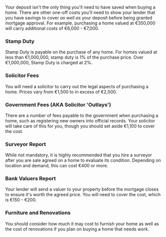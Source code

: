 Your deposit isn't the only thing you'll need to have saved when buying a home. There are other one-off costs you'll need to show your lender that you have savings to cover *as well as* your deposit before being granted mortgage approval.
 For example, purchasing a home valued at €350,000 will carry additional costs of €6,000 - €7,000.
 

### Stamp Duty

Stamp Duty is payable on the purchase of any home. For homes valued at less than €1,000,000, stamp duty is 1% of the purchase price. 
 Over €1,000,000, Stamp Duty is charged at 2%.


### Solicitor Fees

You will need a solicitor to carry out the legal aspects of purchasing a home. Prices vary from €1,500 to in excess of €2,000.


### Government Fees (AKA Solicitor 'Outlays')

There are a number of fees payable to the government when purchasing a home, such as registering new owners into official records. 
 Your solicitor will take care of this for you, though you should set aside €1,100 to cover the cost.


### Surveyor Report

While not mandatory, it is highly recommended that you hire a surveyor after you are sale agreed on a home to evaluate its condition. 
 Depending on location and demand, this can cost €400 or more.
 

### Bank Valuers Report

Your lender will send a valuer to your property before the mortgage closes to ensure it's worth the agreed price. You will need to cover the cost,
 which is €150 - €200.
 

### Furniture and Renovations

You should consider how much it may cost to furnish your home as well as the cost of renovations if you plan on buying a home that needs work.
